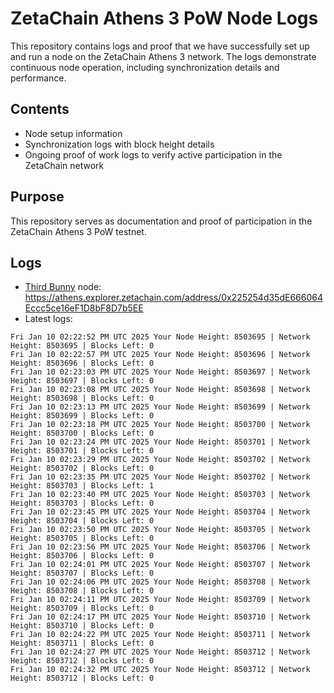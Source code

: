 # ZetaChain Athens 3 PoW Node Logs
This repository contains logs and proof that we have successfully set up and run a node on the ZetaChain Athens 3 network. The logs demonstrate continuous node operation, including synchronization details and performance.

## Contents
- Node setup information
- Synchronization logs with block height details
- Ongoing proof of work logs to verify active participation in the ZetaChain network

## Purpose
This repository serves as documentation and proof of participation in the ZetaChain Athens 3 PoW testnet.

## Logs

- [Third Bunny](https://thirdbunny.xyz/) node: https://athens.explorer.zetachain.com/address/0x225254d35dE666064Eccc5ce16eF1D8bF8D7b5EE
- Latest logs:
```
Fri Jan 10 02:22:52 PM UTC 2025 Your Node Height: 8503695 | Network Height: 8503695 | Blocks Left: 0
Fri Jan 10 02:22:57 PM UTC 2025 Your Node Height: 8503696 | Network Height: 8503696 | Blocks Left: 0
Fri Jan 10 02:23:03 PM UTC 2025 Your Node Height: 8503697 | Network Height: 8503697 | Blocks Left: 0
Fri Jan 10 02:23:08 PM UTC 2025 Your Node Height: 8503698 | Network Height: 8503698 | Blocks Left: 0
Fri Jan 10 02:23:13 PM UTC 2025 Your Node Height: 8503699 | Network Height: 8503699 | Blocks Left: 0
Fri Jan 10 02:23:18 PM UTC 2025 Your Node Height: 8503700 | Network Height: 8503700 | Blocks Left: 0
Fri Jan 10 02:23:24 PM UTC 2025 Your Node Height: 8503701 | Network Height: 8503701 | Blocks Left: 0
Fri Jan 10 02:23:29 PM UTC 2025 Your Node Height: 8503702 | Network Height: 8503702 | Blocks Left: 0
Fri Jan 10 02:23:35 PM UTC 2025 Your Node Height: 8503702 | Network Height: 8503703 | Blocks Left: 1
Fri Jan 10 02:23:40 PM UTC 2025 Your Node Height: 8503703 | Network Height: 8503703 | Blocks Left: 0
Fri Jan 10 02:23:45 PM UTC 2025 Your Node Height: 8503704 | Network Height: 8503704 | Blocks Left: 0
Fri Jan 10 02:23:50 PM UTC 2025 Your Node Height: 8503705 | Network Height: 8503705 | Blocks Left: 0
Fri Jan 10 02:23:56 PM UTC 2025 Your Node Height: 8503706 | Network Height: 8503706 | Blocks Left: 0
Fri Jan 10 02:24:01 PM UTC 2025 Your Node Height: 8503707 | Network Height: 8503707 | Blocks Left: 0
Fri Jan 10 02:24:06 PM UTC 2025 Your Node Height: 8503708 | Network Height: 8503708 | Blocks Left: 0
Fri Jan 10 02:24:11 PM UTC 2025 Your Node Height: 8503709 | Network Height: 8503709 | Blocks Left: 0
Fri Jan 10 02:24:17 PM UTC 2025 Your Node Height: 8503710 | Network Height: 8503710 | Blocks Left: 0
Fri Jan 10 02:24:22 PM UTC 2025 Your Node Height: 8503711 | Network Height: 8503711 | Blocks Left: 0
Fri Jan 10 02:24:27 PM UTC 2025 Your Node Height: 8503712 | Network Height: 8503712 | Blocks Left: 0
Fri Jan 10 02:24:32 PM UTC 2025 Your Node Height: 8503712 | Network Height: 8503712 | Blocks Left: 0
```
